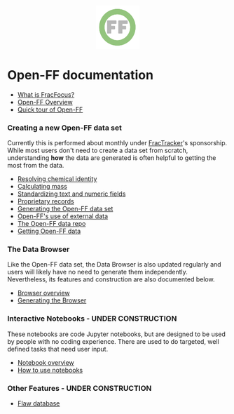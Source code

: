<center> <img src="images/header_logo.png" width="100"/></center>
<!-- this is a test of a comment 
To do:
--->

# Open-FF documentation
- [What is FracFocus?](What_is_FracFocus.md)
- [Open-FF Overview](Open-FF_overview.md)
- [Quick tour of Open-FF](https://frackingchemicaldisclosure.wordpress.com/introduction-and-tour/)
### Creating a new Open-FF data set
Currently this is performed about monthly under [FracTracker](https://www.fractracker.org/)'s sponsorship.  While most users don't need to create a data set from scratch, understanding **how** the data are generated is often helpful to getting the most from the data. 
- [Resolving chemical identity](Resolving_chemical_identity.md)
- [Calculating mass](Calculating_mass.md)
- [Standardizing text and numeric fields](Standardizing_text_fields.md)
- [Proprietary records](Proprietary_records.md)
- [Generating the Open-FF data set](Generating_the_Open-FF_data_set.md)
- [Open-FF's use of external data](External_data_in_Open-FF.md)
- [The Open-FF data repo](The_Open-FF_data_repo.md)
- [Getting Open-FF data](Getting_Open-FF_data.md)


### The Data Browser
Like the Open-FF data set, the  Data Browser is also updated regularly and users will likely have no need to generate them independently.  Nevertheless, its features and construction are also documented below.
- [Browser overview](Browser_overview.md)
- [Generating the Browser](Generating_the_Browser.md)

### Interactive Notebooks - UNDER CONSTRUCTION
These notebooks are code Jupyter notebooks, but are designed to be used by people with no coding experience.  There are used to do targeted, well defined tasks that need user input.
- [Notebook overview]()
- [How to use notebooks]()

### Other Features - UNDER CONSTRUCTION
- [Flaw database]()


